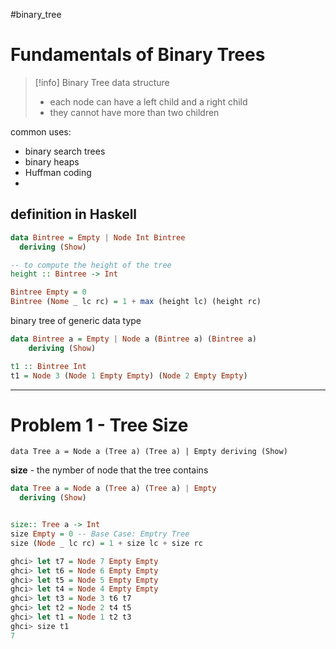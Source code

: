 #binary_tree 
# Fundamentals of Binary Trees

>[!info] Binary Tree
>data structure
>	- each node can have a left child and a right child
>	- they cannot have more than two children

common uses:
- binary search trees
- binary heaps
- Huffman coding
- 
## definition in Haskell
```haskell
data Bintree = Empty | Node Int Bintree
  deriving (Show)

-- to compute the height of the tree
height :: Bintree -> Int

Bintree Empty = 0
Bintree (Nome _ lc rc) = 1 + max (height lc) (height rc)
```


binary tree of generic data type
```haskell
data Bintree a = Empty | Node a (Bintree a) (Bintree a)
	deriving (Show)

t1 :: Bintree Int
t1 = Node 3 (Node 1 Empty Empty) (Node 2 Empty Empty)
```


---
# Problem 1 - Tree Size
`data Tree a = Node a (Tree a) (Tree a) | Empty deriving (Show)`

**size** - the nymber of node that the tree contains

```haskell
data Tree a = Node a (Tree a) (Tree a) | Empty
  deriving (Show)


size:: Tree a -> Int
size Empty = 0 -- Base Case: Emptry Tree
size (Node _ lc rc) = 1 + size lc + size rc

```

```haskell
ghci> let t7 = Node 7 Empty Empty
ghci> let t6 = Node 6 Empty Empty
ghci> let t5 = Node 5 Empty Empty
ghci> let t4 = Node 4 Empty Empty
ghci> let t3 = Node 3 t6 t7
ghci> let t2 = Node 2 t4 t5
ghci> let t1 = Node 1 t2 t3
ghci> size t1
7
```



















